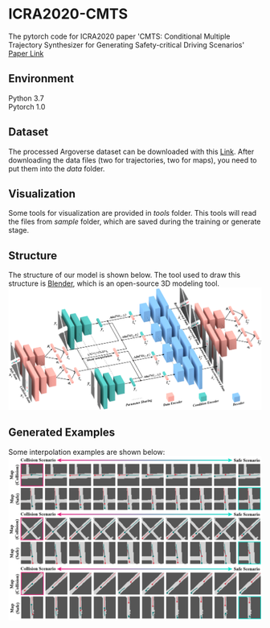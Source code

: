 # ICRA2020-CMTS
The pytorch code for ICRA2020 paper 'CMTS: Conditional Multiple Trajectory Synthesizer for Generating Safety-critical Driving Scenarios' [Paper Link](https://arxiv.org/abs/1910.00099)

## Environment
Python 3.7 <br/>
Pytorch 1.0

## Dataset
The processed Argoverse dataset can be downloaded with this [Link](https://drive.google.com/open?id=1ubsosU7TD_Q91vswEfASKGrcrV1htkyt). After downloading the data files (two for trajectories, two for maps), you need to put them into the *data* folder.

## Visualization
Some tools for visualization are provided in *tools* folder. This tools will read the files from *sample* folder, which are saved during the training or generate stage.

## Structure
The structure of our model is shown below. The tool used to draw this structure is [Blender](https://www.blender.org/), which is an open-source 3D modeling tool. 
<br/>
![Alt text](./misc/structure.png)

## Generated Examples
Some interpolation examples are shown below: 
<br/>
![Alt text](./misc/transfer.png)
